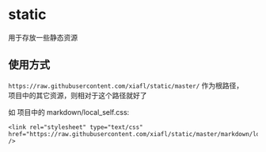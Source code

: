 # static
用于存放一些静态资源

## 使用方式

`https://raw.githubusercontent.com/xiafl/static/master/` 作为根路径，  
项目中的其它资源，则相对于这个路径就好了  
  
如 项目中的 markdown/local_self.css:
```
<link rel="stylesheet" type="text/css" href="https://raw.githubusercontent.com/xiafl/static/master/markdown/local_self.css" />
```

